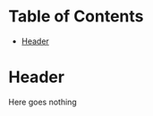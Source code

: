 <!-- mdtocstart -->
# Table of Contents

- [Header](#header)
<!-- mdtocend -->

# Header

Here goes nothing
